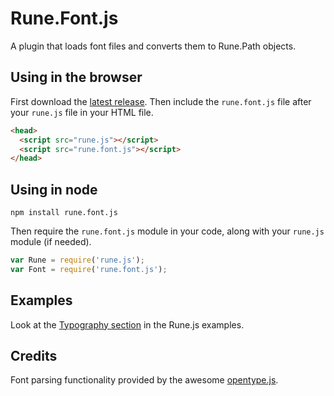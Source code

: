 # Rune.Font.js

A plugin that loads font files and converts them to Rune.Path objects.

## Using in the browser

First download the [latest release](https://github.com/runemadsen/rune.font.js/releases/latest). Then include the `rune.font.js` file after your `rune.js` file in your HTML file.

```html
<head>
  <script src="rune.js"></script>
  <script src="rune.font.js"></script>
</head>
```

## Using in node

`npm install rune.font.js`

Then require the `rune.font.js` module in your code, along with your `rune.js` module (if needed).

```js
var Rune = require('rune.js');
var Font = require('rune.font.js');
```

## Examples

Look at the [Typography section](http://printingcode.runemadsen.com/examples/#typography) in the Rune.js examples.

## Credits

Font parsing functionality provided by the awesome [opentype.js](https://github.com/nodebox/opentype.js).
